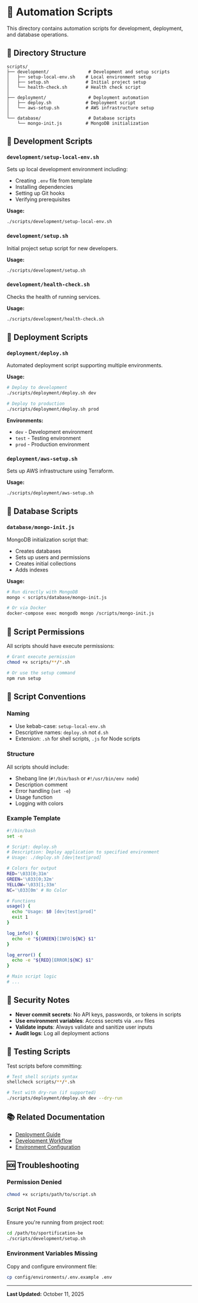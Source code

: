 # 📜 Automation Scripts

This directory contains automation scripts for development, deployment, and database operations.

## 📁 Directory Structure

```
scripts/
├── development/               # Development and setup scripts
│   ├── setup-local-env.sh    # Local environment setup
│   ├── setup.sh              # Initial project setup
│   └── health-check.sh       # Health check script
│
├── deployment/                # Deployment automation
│   ├── deploy.sh             # Deployment script
│   └── aws-setup.sh          # AWS infrastructure setup
│
└── database/                  # Database scripts
    └── mongo-init.js         # MongoDB initialization
```

## 🚀 Development Scripts

### `development/setup-local-env.sh`

Sets up local development environment including:

- Creating `.env` file from template
- Installing dependencies
- Setting up Git hooks
- Verifying prerequisites

**Usage:**

```bash
./scripts/development/setup-local-env.sh
```

### `development/setup.sh`

Initial project setup script for new developers.

**Usage:**

```bash
./scripts/development/setup.sh
```

### `development/health-check.sh`

Checks the health of running services.

**Usage:**

```bash
./scripts/development/health-check.sh
```

## 🚢 Deployment Scripts

### `deployment/deploy.sh`

Automated deployment script supporting multiple environments.

**Usage:**

```bash
# Deploy to development
./scripts/deployment/deploy.sh dev

# Deploy to production
./scripts/deployment/deploy.sh prod
```

**Environments:**

- `dev` - Development environment
- `test` - Testing environment
- `prod` - Production environment

### `deployment/aws-setup.sh`

Sets up AWS infrastructure using Terraform.

**Usage:**

```bash
./scripts/deployment/aws-setup.sh
```

## 💾 Database Scripts

### `database/mongo-init.js`

MongoDB initialization script that:

- Creates databases
- Sets up users and permissions
- Creates initial collections
- Adds indexes

**Usage:**

```bash
# Run directly with MongoDB
mongo < scripts/database/mongo-init.js

# Or via Docker
docker-compose exec mongodb mongo /scripts/mongo-init.js
```

## 🔧 Script Permissions

All scripts should have execute permissions:

```bash
# Grant execute permission
chmod +x scripts/**/*.sh

# Or use the setup command
npm run setup
```

## 📝 Script Conventions

### Naming

- Use kebab-case: `setup-local-env.sh`
- Descriptive names: `deploy.sh` not `d.sh`
- Extension: `.sh` for shell scripts, `.js` for Node scripts

### Structure

All scripts should include:

- Shebang line (`#!/bin/bash` or `#!/usr/bin/env node`)
- Description comment
- Error handling (`set -e`)
- Usage function
- Logging with colors

### Example Template

```bash
#!/bin/bash
set -e

# Script: deploy.sh
# Description: Deploy application to specified environment
# Usage: ./deploy.sh [dev|test|prod]

# Colors for output
RED='\033[0;31m'
GREEN='\033[0;32m'
YELLOW='\033[1;33m'
NC='\033[0m' # No Color

# Functions
usage() {
  echo "Usage: $0 [dev|test|prod]"
  exit 1
}

log_info() {
  echo -e "${GREEN}[INFO]${NC} $1"
}

log_error() {
  echo -e "${RED}[ERROR]${NC} $1"
}

# Main script logic
# ...
```

## 🔐 Security Notes

- **Never commit secrets**: No API keys, passwords, or tokens in scripts
- **Use environment variables**: Access secrets via `.env` files
- **Validate inputs**: Always validate and sanitize user inputs
- **Audit logs**: Log all deployment actions

## 🧪 Testing Scripts

Test scripts before committing:

```bash
# Test shell scripts syntax
shellcheck scripts/**/*.sh

# Test with dry-run (if supported)
./scripts/deployment/deploy.sh dev --dry-run
```

## 📚 Related Documentation

- [Deployment Guide](../docs/deployment/DEPLOYMENT_CHECKLIST.md)
- [Development Workflow](../docs/guides/DEVELOPMENT.md)
- [Environment Configuration](../docs/ENVIRONMENT_CONFIGURATION.md)

## 🆘 Troubleshooting

### Permission Denied

```bash
chmod +x scripts/path/to/script.sh
```

### Script Not Found

Ensure you're running from project root:

```bash
cd /path/to/sportification-be
./scripts/development/setup.sh
```

### Environment Variables Missing

Copy and configure environment file:

```bash
cp config/environments/.env.example .env
```

---

**Last Updated:** October 11, 2025
